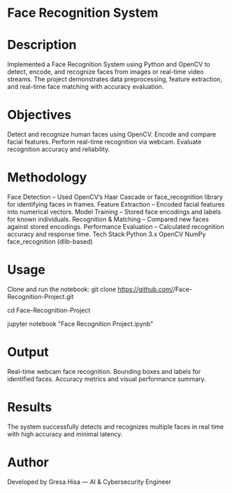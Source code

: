 #  Face Recognition System

# Description
Implemented a Face Recognition System using Python and OpenCV to detect, encode, and recognize faces from images or real-time video streams.
The project demonstrates data preprocessing, feature extraction, and real-time face matching with accuracy evaluation.

# Objectives
Detect and recognize human faces using OpenCV.
Encode and compare facial features.
Perform real-time recognition via webcam.
Evaluate recognition accuracy and reliability.

# Methodology
Face Detection – Used OpenCV’s Haar Cascade or face_recognition library for identifying faces in frames.
Feature Extraction – Encoded facial features into numerical vectors.
Model Training – Stored face encodings and labels for known individuals.
Recognition & Matching – Compared new faces against stored encodings.
Performance Evaluation – Calculated recognition accuracy and response time.
Tech Stack
Python 3.x
OpenCV
NumPy
face_recognition (dlib-based)
# Usage
Clone and run the notebook:
git clone https://github.com/<your-username>/Face-Recognition-Project.git

cd Face-Recognition-Project

jupyter notebook "Face Recognition Project.ipynb"

# Output
Real-time webcam face recognition.
Bounding boxes and labels for identified faces.
Accuracy metrics and visual performance summary.

# Results
The system successfully detects and recognizes multiple faces in real time with high accuracy and minimal latency.

# Author
Developed by Gresa Hisa  — AI & Cybersecurity Engineer
